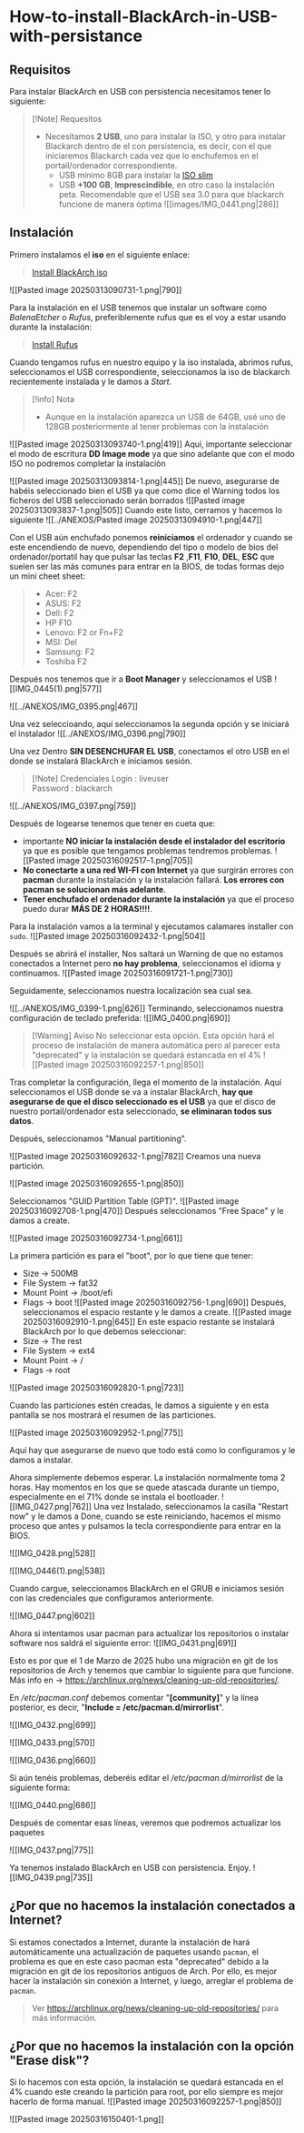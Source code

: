 # How-to-install-BlackArch-in-USB-with-persistance

## Requisitos

Para instalar BlackArch en USB con persistencia necesitamos tener lo siguiente:

>[!Note] Requesitos 
>- Necesitamos **2 USB**, uno para instalar la ISO, y otro para instalar Blackarch dentro de el con persistencia, es decir, con el que iniciaremos Blackarch cada vez que lo enchufemos en el portail/ordenador correspondiente. 
>	 - USB mínimo 8GB para instalar la [ISO slim](https://ftp.halifax.rwth-aachen.de/blackarch/iso/blackarch-linux-slim-2023.05.01-x86_64.iso)
>     - USB **+100 GB**, **Imprescindible**, en otro caso la instalación peta. Recomendable que el USB sea 3.0 para que blackarch funcione de manera óptima
>	![[images/IMG_0441.png|286]]



## Instalación
Primero instalamos el **iso** en el siguiente enlace:

> [Install BlackArch iso](https://www.blackarch.org/downloads.html)

![[Pasted image 20250313090731-1.png|790]]

Para la instalación en el USB tenemos que instalar un software como _BalenaEtcher_ o _Rufus_, preferiblemente rufus que es el voy a estar usando durante la instalación:

> [Install Rufus](https://rufus.ie/es/)

Cuando tengamos rufus en nuestro equipo y la iso instalada, abrimos rufus, seleccionamos el USB correspondiente, seleccionamos la iso de blackarch recientemente instalada y le damos a _Start_.
> [!info] Nota 
> - Aunque en la instalación aparezca un USB de 64GB, usé uno de 128GB posteriormente al tener problemas con la instalación

![[Pasted image 20250313093740-1.png|419]]
Aquí, importante seleccionar el modo de escritura **DD Image mode** ya que sino adelante que con el modo ISO no podremos completar la instalación

![[Pasted image 20250313093814-1.png|445]]
De nuevo, asegurarse de habéis seleccionado bien el USB ya que como dice el Warning todos los ficheros del USB seleccionado serán borrados 
![[Pasted image 20250313093837-1.png|505]]
Cuando este listo, cerramos y hacemos lo siguiente
![[../ANEXOS/Pasted image 20250313094910-1.png|447]]

Con el USB aún enchufado ponemos **reiniciamos** el ordenador y cuando se este encendiendo de nuevo, dependiendo del tipo o modelo de bios del ordenador/portatil hay que pulsar  las teclas **F2** ,**F11**, **F10**, **DEL**, **ESC** que suelen ser las más comunes para entrar en la BIOS, de todas formas dejo un mini cheet sheet:
> - Acer: F2
> - ASUS: F2
> - Dell: F2
> - HP F10
> - Lenovo: F2 or Fn+F2
> - MSI: Del
> - Samsung: F2
> - Toshiba F2


Después nos tenemos que ir a **Boot Manager** y seleccionamos el USB
![[IMG_0445(1).png|577]]

![[../ANEXOS/IMG_0395.png|467]]


Una vez seleccioando, aquí seleccionamos la segunda opción y se iniciará el instalador
![[../ANEXOS/IMG_0396.png|790]]

Una vez Dentro **SIN DESENCHUFAR EL USB**, conectamos el otro USB en el donde se instalará BlackArch e iniciamos sesión.
>[!Note] Credenciales 
>Login : liveuser  
 Password : blackarch

![[../ANEXOS/IMG_0397.png|759]]

Después de logearse tenemos que tener en cueta que:
- importante **NO iniciar la instalación desde el instalador del escritorio** ya que es posible que tengamos problemas tendremos problemas.
![[Pasted image 20250316092517-1.png|705]]
- **No conectarte a una red WI-FI con Internet** ya que surgirán errores con **pacman** durante la instalación y la instalación fallará. **Los errores con pacman se solucionan más adelante**.
- **Tener enchufado el ordenador durante la instalación** ya que el proceso puedo durar **MÁS DE 2 HORAS!!!!**.

Para la instalación vamos a la terminal y ejecutamos calamares installer con `sudo`.
![[Pasted image 20250316092432-1.png|504]]

Después se abrirá el installer, Nos saltará un Warning de que no estamos conectados a Internet pero **no hay problema**, seleccionamos el idioma y continuamos.
![[Pasted image 20250316091721-1.png|730]]

Seguidamente, seleccionamos nuestra localización sea cual sea.

![[../ANEXOS/IMG_0399-1.png|626]]
Terminando, seleccionamos nuestra configuración de teclado preferida:
![[IMG_0400.png|690]]


> [!Warning] Aviso 
> No seleccionar esta opción. Esta opción hará el proceso de instalación de manera automática pero al parecer esta "deprecated" y la instalación se quedará estancada en el 4%
![[Pasted image 20250316092257-1.png|850]]

Tras completar la configuración, llega el momento de la instalación. Aquí seleccionamos el USB donde se va a instalar BlackArch, **hay que asegurarse de que el disco seleccionado es el USB** ya que el disco de nuestro portail/ordenador esta seleccionado, **se eliminaran todos sus datos**.

Después, seleccionamos "Manual partitioning".

![[Pasted image 20250316092632-1.png|782]]
Creamos una nueva partición.

![[Pasted image 20250316092655-1.png|850]]

Seleccionamos "GUID Partition Table (GPT)".
![[Pasted image 20250316092708-1.png|470]]
Después seleccionamos "Free Space" y le damos a create.

![[Pasted image 20250316092734-1.png|661]]

La primera partición es para el "boot", por lo que tiene que tener:
- Size -> 500MB 
- File System -> fat32 
- Mount Point -> /boot/efi 
- Flags -> boot
![[Pasted image 20250316092756-1.png|690]]
Después, seleccionamos el espacio restante y le damos a create.
![[Pasted image 20250316092910-1.png|645]]
En este espacio restante se instalará BlackArch por lo que debemos seleccionar: 
- Size -> The rest 
- File System -> ext4 
- Mount Point -> /
- Flags -> root

![[Pasted image 20250316092820-1.png|723]]


Cuando las particiones estén creadas, le damos a siguiente y en esta pantalla se nos mostrará el resumen de las particiones.

![[Pasted image 20250316092952-1.png|775]]

Aquí hay que asegurarse de nuevo que todo está como lo configuramos y le damos a instalar. 

Ahora simplemente debemos esperar. La instalación normalmente toma 2 horas. Hay momentos en los que se quede atascada durante un tiempo, especialmente en el 71% donde se instala el bootloader.
![[IMG_0427.png|762]]
Una vez Instalado, seleccionamos la casilla "Restart now" y le damos a Done, cuando se este reiniciando, hacemos el mismo proceso que antes y pulsamos la tecla correspondiente para entrar en la BIOS.

![[IMG_0428.png|528]]

![[IMG_0446(1).png|538]]

Cuando cargue, seleccionamos BlackArch en el GRUB e iniciamos sesión con las credenciales que configuramos anteriormente.

![[IMG_0447.png|602]]

Ahora si intentamos usar pacman para actualizar los repositorios o instalar software nos saldrá el siguiente error:
![[IMG_0431.png|691]]

Esto es por que el 1 de Marzo de 2025 hubo una migración en git de los repositorios de Arch y tenemos que cambiar lo siguiente para que funcione. Más info en ->  https://archlinux.org/news/cleaning-up-old-repositories/.

En _/etc/pacman.conf_ debemos comentar "**[community]**" y la línea posterior, es decir, "**Include = /etc/pacman.d/mirrorlist**".



![[IMG_0432.png|699]]

![[IMG_0433.png|570]]

![[IMG_0436.png|660]]


Si aún tenéis problemas, deberéis editar el _/etc/pacman.d/mirrorlist_ de la siguiente forma: 

![[IMG_0440.png|686]]


Después de comentar esas líneas, veremos que podremos actualizar los paquetes

![[IMG_0437.png|775]]

Ya tenemos instalado BlackArch en USB con persistencia. Enjoy.
![[IMG_0439.png|735]]





## ¿Por que no hacemos la instalación conectados a Internet?
Si estamos conectados a Internet, durante la instalación de hará automáticamente una actualización de paquetes usando `pacman`, el problema es que en este caso pacman esta "deprecated" debido a la migración  en git de los repositorios antiguos de Arch. Por ello, es mejor hacer la instalación sin conexión a Internet, y luego, arreglar el problema de `pacman`. 
> Ver https://archlinux.org/news/cleaning-up-old-repositories/ para más información.





## ¿Por que no hacemos la instalación con la opción "Erase disk"?
Si lo hacemos con esta opción, la instalación se quedará estancada en el 4% cuando este creando la partición para root, por ello siempre es mejor hacerlo de forma manual.
![[Pasted image 20250316092257-1.png|850]]

![[Pasted image 20250316150401-1.png]]
